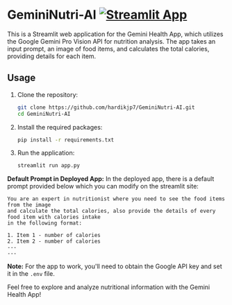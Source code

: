 # GeminiNutri-AI [![Streamlit App](https://static.streamlit.io/badges/streamlit_badge_black_white.svg)](https://gemininutri-ai.streamlit.app/)

This is a Streamlit web application for the Gemini Health App, which utilizes the Google Gemini Pro Vision API for nutrition analysis. The app takes an input prompt, an image of food items, and calculates the total calories, providing details for each item.



## Usage
1. Clone the repository:
   ```bash
   git clone https://github.com/hardikjp7/GeminiNutri-AI.git
   cd GeminiNutri-AI
   ```

2. Install the required packages:
   ```bash
   pip install -r requirements.txt
   ```

3. Run the application:
   ```bash
   streamlit run app.py
   ```

**Default Prompt in Deployed App:**
In the deployed app, there is a default prompt provided below which you can modify on the streamlit site:

```
You are an expert in nutritionist where you need to see the food items from the image
and calculate the total calories, also provide the details of every food item with calories intake
in the following format:

1. Item 1 - number of calories
2. Item 2 - number of calories
---
---
```


**Note:** For the app to work, you'll need to obtain the Google API key and set it in the `.env` file.

Feel free to explore and analyze nutritional information with the Gemini Health App!
